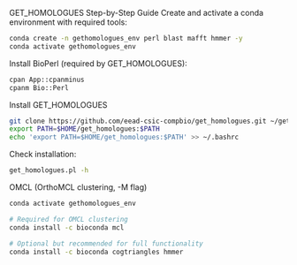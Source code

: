 GET_HOMOLOGUES Step-by-Step Guide
Create and activate a conda environment with required tools:
``` bash
conda create -n gethomologues_env perl blast mafft hmmer -y
conda activate gethomologues_env

``` 
Install BioPerl (required by GET_HOMOLOGUES):
``` bash
cpan App::cpanminus
cpanm Bio::Perl
``` 
Install GET_HOMOLOGUES
``` bash
git clone https://github.com/eead-csic-compbio/get_homologues.git ~/get_homologues
export PATH=$HOME/get_homologues:$PATH
echo 'export PATH=$HOME/get_homologues:$PATH' >> ~/.bashrc
``` 
Check installation:
``` bash
get_homologues.pl -h
``` 

OMCL (OrthoMCL clustering, -M flag)
``` bash
conda activate gethomologues_env

# Required for OMCL clustering
conda install -c bioconda mcl

# Optional but recommended for full functionality
conda install -c bioconda cogtriangles hmmer
``` 
